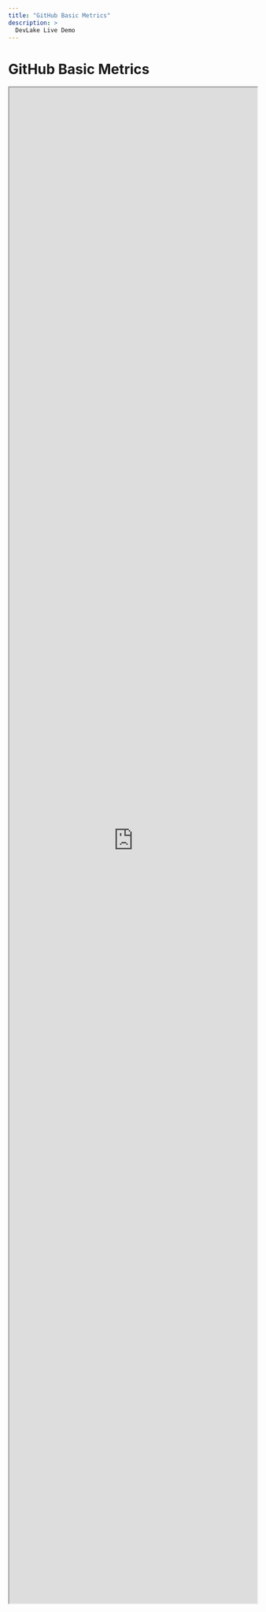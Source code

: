 ```yaml
---
title: "GitHub Basic Metrics"
description: >
  DevLake Live Demo
---
```


# GitHub Basic Metrics
<iframe src="https://grafana-lake.demo.devlake.io/d/KXWvOFQnz/github_basic_metrics?orgId=1&from=now-6M&to=now" width="100%" height="3080px"></iframe>